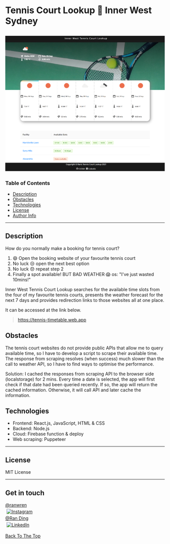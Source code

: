 # Tennis Court Lookup :triangular_flag_on_post: Inner West Sydney

## ![Project Image](./src/assets/desktop.png)

### Table of Contents

- [Description](#description)
- [Obstacles](#obstacles)
- [Technologies](#technologies)
- [License](#license)
- [Author Info](#author-info)

---

## Description

How do you normally make a booking for tennis court?

1. :smile: Open the booking website of your favourite tennis court
2. No luck :unamused: open the next best option
3. No luck :disappointed: repeat step 2
4. Finally a spot available! BUT BAD WEATHER :scream: os: "I've just wasted 10mins!"

Inner West Tennis Court Lookup searches for the available time slots from the four of my favourite tennis courts, presents the weather forecast for the next 7 days and provides redirection links to those websites all at one place.

It can be accessed at the link below.

> https://tennis-timetable.web.app

## Obstacles

The tennis court websites do not provide public APIs that allow me to query available time, so I have to develop a script to scrape their available time. The response from scraping resolves (when success) much slower than the call to weather API, so I have to find ways to optimise the performance.

Solution: I cached the responses from scraping API to the browser side (localstorage) for 2 mins. Every time a date is selected, the app will first check if that date had been queried recently. If so, the app will return the cached information. Otherwise, it will call API and later cache the information.

## Technologies

- Frontend: React.js, JavaScript, HTML & CSS
- Backend: Node.js
- Cloud: Firebase function & deploy
- Web scraping: Puppeteer

---

## License

MIT License

---

## Get in touch

<div>
  <a href="https://www.instagram.com/ranwren/">
    <div>@ranwren</div>
    <img src="https://raw.githubusercontent.com/MikeCodesDotNET/MikeCodesDotNET/a8abbf37441f3253f74ea255a47f289208d7568c/Resources/instagram.svg" alt="Instagram" style="vertical-align:top; margin:4px">
  </a>
<a href="https://www.linkedin.com/in/ding-ran/">
  <div>@Ran Ding</div>
    <img src="https://raw.githubusercontent.com/MikeCodesDotNET/MikeCodesDotNET/a8abbf37441f3253f74ea255a47f289208d7568c/Resources/linkedIn.svg" alt="LinkedIn" style="vertical-align:top; margin:4px">
  </a>
</div>

[Back To The Top](#)
